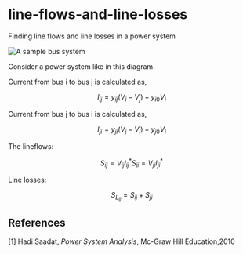 # line-flows-and-line-losses
Finding line flows and line losses in a power system

![A sample bus system](https://github.com/user-attachments/assets/5e8a3816-cd88-49b9-abd2-7cedb479baed)

Consider a power system like in this diagram.

Current from bus i to bus j is calculated as,

$$
I_{ij} = y_{ij}(V_i - V_j)+y_{i0} V_i
$$

Current from bus j to bus i is calculated as,

$$
I_{ji} = y_{ji}(V_j - V_i)+y_{j0} V_i
$$

The lineflows:

$$
S_{ij} = V_{ij}I_{ij}^{*}
S_{ji} = V_{ji}I_{ji}^{*}
$$

Line losses:

$$
S_{L_{ij}} = S_{ij} + S_{ji}
$$


## References

[1] Hadi Saadat, *Power System Analysis*, Mc-Graw Hill Education,2010